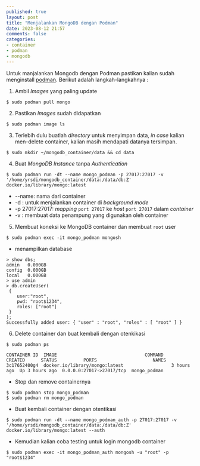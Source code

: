 ```yaml
---
published: true
layout: post
title: "Menjalankan MongoDB dengan Podman"
date: 2023-08-12 21:57
comments: false
categories: 
- container
- podman
- mongodb
---
```



Untuk manjalankan Mongodb dengan Podman pastikan kalian sudah menginstall [podman](https://podman.io/docs/installation). Berikut adalah langkah-langkahnya :

<!--more-->
1. Ambil *Images* yang paling update 

```
$ sudo podman pull mongo

```
2. Pastikan *Images* sudah didapatkan

```
$ sudo podman image ls

```
3. Terlebih dulu buatlah *directory* untuk menyimpan data, *in case* kalian men-delete container, kalian masih mendapati datanya tersimpan.

```
$ sudo mkdir ~/mongodb_container/data && cd data

```
4. Buat *MongoDB Instance* tanpa *Authentication*

```
$ sudo podman run -dt --name mongo_podman -p 27017:27017 -v '/home/yrsdi/mongodb_container/data:/data/db:Z' docker.io/library/mongo:latest

```

* --name: nama dari container
* -d : untuk menjalankan container di *background mode*
* -p 27017:27017: *mapping* `port 27017` ke *host* `port 27017` dalam *container*
* -v : membuat data penampung yang digunakan oleh container

5. Membuat koneksi ke MongoDB container dan membuat `root` user

```
$ sudo podman exec -it mongo_podman mongosh
```

- menampilkan database

```
> show dbs;
admin   0.000GB
config  0.000GB
local   0.000GB
> use admin
> db.createUser(
 {
    user:"root",
    pwd: "root$1234",
    roles: ["root"]
 }
);
Successfully added user: { "user" : "root", "roles" : [ "root" ] }

```
6. Delete container dan buat kembali dengan otenkikasi

```
$ sudo podman ps

CONTAINER ID  IMAGE                                 COMMAND     CREATED      STATUS          PORTS                     NAMES
3c17652400g4  docker.io/library/mongo:latest                  3 hours ago  Up 3 hours ago  0.0.0.0:27017->27017/tcp  mongo_podman

```
- Stop dan remove containernya

```
$ sudo podman stop mongo_podman
$ sudo podman rm mongo_podman

```
- Buat kembali container dengan otentikasi

```
$ sudo podman run -dt --name mongo_podman_auth -p 27017:27017 -v '/home/yrsdi/mongodb_container/data:/data/db:Z' docker.io/library/mongo:latest --auth

```
- Kemudian kalian coba testing untuk login mongodb container

```
$ sudo podman exec -it mongo_podman_auth mongosh -u "root" -p "root$1234"

```